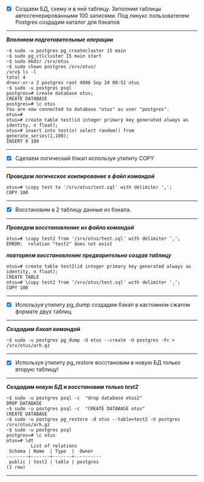 - [x] Создаем БД, схему и в ней таблицу. Заполним таблицы автосгенерированными 100 записями. 
Под линукс пользователем Postgres создадим каталог для бэкапов
___
*__Вполняем подготовительные операции__*
```commandline
~$ sudo -u postgres pg_createcluster 15 main
~$ sudo pg_ctlcluster 15 main start
~$ sudo mkdir /srv/otus
~$ sudo chown postgres /srv/otus/
/srv$ ls -l
total 4
drwxr-xr-x 2 postgres root 4096 Sep 24 09:51 otus
~$ sudo -u postgres psql
postgres=# create database otus;
CREATE DATABASE
postgres=# \c otus
You are now connected to database "otus" as user "postgres".
otus=#
otus=# create table test(id integer primary key generated always as identity, n float);
otus=# insert into test(n) select random() from generate_series(1,100);
INSERT 0 100
```
___
- [x] Сделаем логический бэкап используя утилиту COPY
___
*__Проведем логическое коипирование в файл командой__*
```commandline
otus=# \copy test to '/srv/otus/test.sql' with delimiter ',';
COPY 100
```
___
- [x] Восстановим в 2 таблицу данные из бэкапа.
___
*__Проведем восстановление из файла командой__*
```commandline
otus=# \copy test2 from '/srv/otus/test.sql' with delimiter ',';
ERROR:  relation "test2" does not exist
```
*__повторяем восстановление предварительно создав таблицу__*
```commandline
otus=# create table test2(id integer primary key generated always as identity, n float);
CREATE TABLE
otus=# \copy test2 from '/srv/otus/test.sql' with delimiter ',';
COPY 100
```
___
- [x] Используя утилиту pg_dump создадим бэкап в кастомном сжатом формате двух таблиц
___
*__Создадим бэкап командой__*
```commandline
~$ sudo -u postgres pg_dump -d otus --create -U postgres -Fc > /srv/otus/arh.gz
```
___
- [x] Используя утилиту pg_restore восстановим в новую БД только вторую таблицу!
___
*__Создадим новую БД и восстановим только test2__*
```commandline
~$ sudo -u postgres psql -c  "drop database otus2"                           
DROP DATABASE
~$ sudo -u postgres psql -c  "CREATE DATABASE otus"
CREATE DATABASE
~$ sudo -u postgres pg_restore -d otus --table=test2 -U postgres /srv/otus/arh.gz
~$ sudo -u postgres psql
postgres=# \c otus
otus=# \dt
         List of relations
 Schema | Name  | Type  |  Owner
--------+-------+-------+----------
 public | test2 | table | postgres
(1 row)
```
___